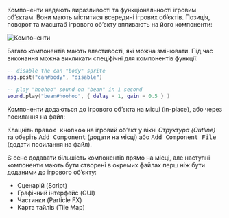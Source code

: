Компоненти надають виразливості та функціональності ігровим обʼєктам. Вони мають міститися всередині ігрових обʼєктів. Позиція, поворот та масштаб ігрового обʼєкту впливають на його компоненти:

![Компоненти](/shared/images/components.png)

Багато компонентів мають властивості, які можна змінювати. Під час виконання можна викликати спеціфічні для компонентів функції:

```lua
-- disable the can "body" sprite
msg.post("can#body", "disable")

-- play "hoohoo" sound on "bean" in 1 second
sound.play("bean#hoohoo", { delay = 1, gain = 0.5 } )
```

Компоненти додаються до ігрового обʼєкта на місці (in-place), або через посилання на файл:

Клацніть <kbd>правою кнопкою</kbd> на ігровий обʼєкт у вікні *Структура (Outline)* та оберіть <kbd>Add Component</kbd> (додати на місці) або <kbd>Add Component File</kbd> (додати посилання на файл).

Є сенс додавати більшість компонентів прямо на місці, але наступні компоненти мають бути створені в окремих файлах перш ніж бути доданими до ігрового обʼєкту:

* Сценарій (Script)
* Графічний інтерфейс (GUI)
* Частинки (Particle FX)
* Карта тайлів (Tile Map)
